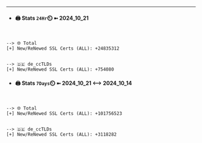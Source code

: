 

---
- #### 🖨️ **Stats** `24Hr`⏲️ ➼ 2024_10_21
```console


--> 🌐 Total
[+] New/ReNewed SSL Certs (ALL): +24835312


--> 🇩🇪 de_ccTLDs
[+] New/ReNewed SSL Certs (ALL): +754080

```

- #### 🖨️ **Stats** `7Days`⏲️ ➼ 2024_10_21 <--> 2024_10_14
```console


--> 🌐 Total
[+] New/ReNewed SSL Certs (ALL): +101756523


--> 🇩🇪 de_ccTLDs
[+] New/ReNewed SSL Certs (ALL): +3118282

```

